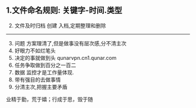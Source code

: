 1.文件命名规则:
  关键字-时间.类型
--------------------------------
2. 文件及时归档
   创建 入档,定期整理和删除
---------------------------------
3. 问题
   方案理清了,但是做事没有层次感,分不清主次
4. 好眼力不如烂笔头
5. 决定的事就做到头
qunarvpn.cn1.qunar.com
6. 任务争取做到百分之一百二
7. 数据 监控才是工作量体现.
8. 带有强目的去做事情
9. 分清主次,把握主要矛盾


业精于勤，荒于嬉；行成于思，毁于随